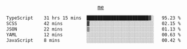 <p align="center">
  <samp>
    <a href="https://yiwwhl.com">me</a>
  </samp>
</p>

<!--START_SECTION:waka-->

```txt
TypeScript    31 hrs 15 mins  ███████████████████████▓░   95.23 %
SCSS          42 mins         ▓░░░░░░░░░░░░░░░░░░░░░░░░   02.15 %
JSON          22 mins         ▒░░░░░░░░░░░░░░░░░░░░░░░░   01.13 %
YAML          12 mins         ░░░░░░░░░░░░░░░░░░░░░░░░░   00.63 %
JavaScript    8 mins          ░░░░░░░░░░░░░░░░░░░░░░░░░   00.42 %
```

<!--END_SECTION:waka-->